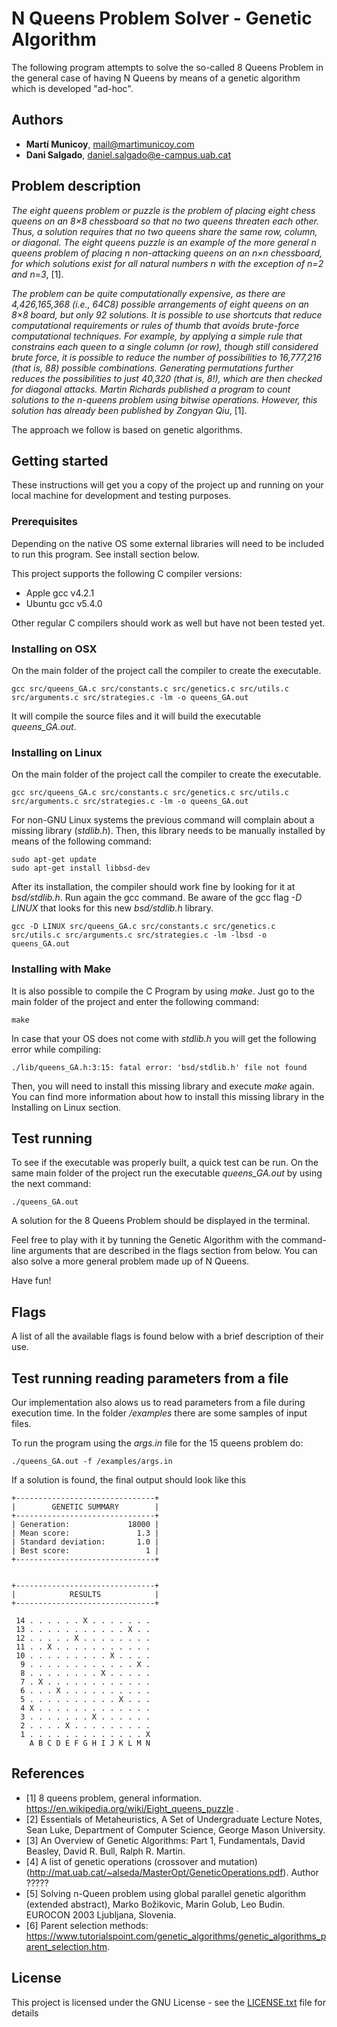 # N Queens Problem Solver - Genetic Algorithm

The following program attempts to solve the so-called 8 Queens Problem in the general case of having N Queens by means of a genetic algorithm which is developed "ad-hoc".

## Authors
* **Martí Municoy**, mail@martimunicoy.com
* **Dani Salgado**, daniel.salgado@e-campus.uab.cat

## Problem description

*The eight queens problem or puzzle is the problem of placing eight chess queens on an 8×8 chessboard so that no two queens threaten each other. Thus, a solution requires that no two queens share the same row, column, or diagonal. The eight queens puzzle is an example of the more general n queens problem of placing n non-attacking queens on an n×n chessboard, for which solutions exist for all natural numbers n with the exception of n=2 and n=3*, [1].

*The problem can be quite computationally expensive, as there are 4,426,165,368 (i.e., 64C8) possible arrangements of eight queens on an 8×8 board, but only 92 solutions. It is possible to use shortcuts that reduce computational requirements or rules of thumb that avoids brute-force computational techniques. For example, by applying a simple rule that constrains each queen to a single column (or row), though still considered brute force, it is possible to reduce the number of possibilities to 16,777,216 (that is, 88) possible combinations. Generating permutations further reduces the possibilities to just 40,320 (that is, 8!), which are then checked for diagonal attacks.
Martin Richards published a program to count solutions to the n-queens problem using bitwise operations. However, this solution has already been published by Zongyan Qiu*, [1].

The approach we follow is based on genetic algorithms.

## Getting started
These instructions will get you a copy of the project up and running on your local machine for development and testing purposes.

### Prerequisites
Depending on the native OS some external libraries will need to be included to run this program. See install section below.

This project supports the following C compiler versions:
* Apple gcc v4.2.1
* Ubuntu gcc v5.4.0

Other regular C compilers should work as well but have not been tested yet.

### Installing on OSX
On the main folder of the project call the compiler to create the executable.

```
gcc src/queens_GA.c src/constants.c src/genetics.c src/utils.c src/arguments.c src/strategies.c -lm -o queens_GA.out
```

It will compile the source files and it will build the executable _queens_GA.out_.

### Installing on Linux
On the main folder of the project call the compiler to create the executable.

```
gcc src/queens_GA.c src/constants.c src/genetics.c src/utils.c src/arguments.c src/strategies.c -lm -o queens_GA.out
```

For non-GNU Linux systems the previous command will complain about a missing library (_stdlib.h_). Then, this library needs to be manually installed by means of the following command:
```
sudo apt-get update
sudo apt-get install libbsd-dev
```

After its installation, the compiler should work fine by looking for it at _bsd/stdlib.h_. Run again the gcc command. Be aware of the gcc flag _-D LINUX_ that looks for this new _bsd/stdlib.h_ library.

```
gcc -D LINUX src/queens_GA.c src/constants.c src/genetics.c src/utils.c src/arguments.c src/strategies.c -lm -lbsd -o queens_GA.out
```

### Installing with Make
It is also possible to compile the C Program by using _make_. Just go to the main folder of the project and enter the following command:

```
make
```

In case that your OS does not come with _stdlib.h_ you will get the following error while compiling:

```
./lib/queens_GA.h:3:15: fatal error: 'bsd/stdlib.h' file not found
```

Then, you will need to install this missing library and execute _make_ again. You can find more information about how to install this missing library in the Installing on Linux section.

## Test running
To see if the executable was properly built, a quick test can be run. On the same main folder of the project run the executable _queens_GA.out_ by using the next command:

```
./queens_GA.out
```

A solution for the 8 Queens Problem should be displayed in the terminal.

Feel free to play with it by tunning the Genetic Algorithm with the command-line arguments that are described in the flags section from below. You can also solve a more general problem made up of N Queens.

Have fun!

## Flags
A list of all the available flags is found below with a brief description of their use.


## Test running reading parameters from a file

Our implementation also alows us to read parameters from a file during execution time.
In the folder */examples* there are some samples of input files.

To run the program using the *args.in* file for the 15 queens problem do:

```
./queens_GA.out -f /examples/args.in
```

If a solution is found, the final output should look like this

```
+-------------------------------+
|        GENETIC SUMMARY        |
+-------------------------------+
| Generation:             18000 |
| Mean score:               1.3 |
| Standard deviation:       1.0 |
| Best score:                 1 |
+-------------------------------+


+-------------------------------+
|            RESULTS            |
+-------------------------------+

 14 . . . . . . X . . . . . . .
 13 . . . . . . . . . . . X . .
 12 . . . . . X . . . . . . . .
 11 . . X . . . . . . . . . . .
 10 . . . . . . . . . X . . . .
  9 . . . . . . . . . . . . X .
  8 . . . . . . . . X . . . . .
  7 . X . . . . . . . . . . . .
  6 . . . X . . . . . . . . . .
  5 . . . . . . . . . . X . . .
  4 X . . . . . . . . . . . . .
  3 . . . . . . . X . . . . . .
  2 . . . . X . . . . . . . . .
  1 . . . . . . . . . . . . . X
    A B C D E F G H I J K L M N

```


## References
* [1] 8 queens problem, general information. https://en.wikipedia.org/wiki/Eight_queens_puzzle .
* [2] Essentials of Metaheuristics, A Set of Undergraduate Lecture Notes, Sean Luke, Department of Computer Science, George Mason University.
* [3] An Overview of Genetic Algorithms: Part 1, Fundamentals, David Beasley, David R. Bull, Ralph R. Martin.
* [4] A list of genetic operations (crossover and mutation) (http://mat.uab.cat/~alseda/MasterOpt/GeneticOperations.pdf). Author ?????
* [5] Solving n-Queen problem using global parallel genetic algorithm (extended abstract), Marko Božikovic, Marin Golub, Leo Budin. EUROCON 2003 Ljubljana, Slovenia.
* [6] Parent selection methods: https://www.tutorialspoint.com/genetic_algorithms/genetic_algorithms_parent_selection.htm.


## License
This project is licensed under the GNU License - see the [LICENSE.txt](LICENSE.txt) file for details
